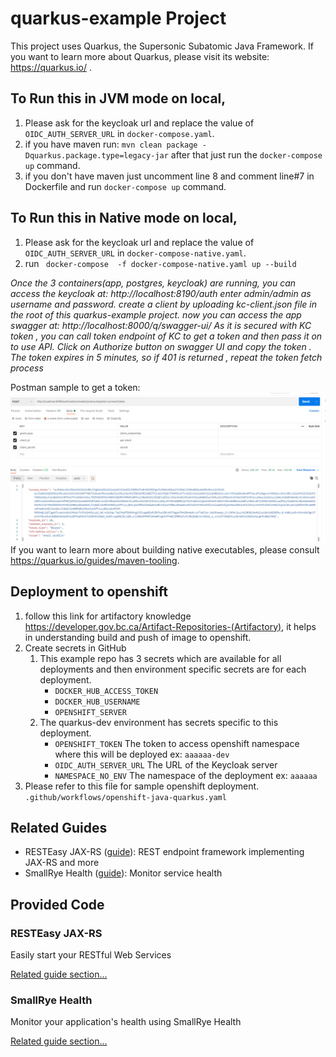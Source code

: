 # quarkus-example Project
This project uses Quarkus, the Supersonic Subatomic Java Framework.
If you want to learn more about Quarkus, please visit its website: https://quarkus.io/ .

## To Run this in JVM mode on local, 
1. Please ask for the keycloak url and replace the value of `OIDC_AUTH_SERVER_URL` in `docker-compose.yaml`.
2. if you have maven run: `mvn clean package -Dquarkus.package.type=legacy-jar` after that just run the `docker-compose up` command.
3. if you don't have maven just uncomment line 8 and comment line#7 in Dockerfile and run `docker-compose up` command.

## To Run this in Native mode on local,
1. Please ask for the keycloak url and replace the value of `OIDC_AUTH_SERVER_URL` in `docker-compose-native.yaml`.
2. run ` docker-compose  -f docker-compose-native.yaml up --build`

_Once the 3 containers(app, postgres, keycloak) are running, you can access the keycloak at:
http://localhost:8190/auth
enter admin/admin as username and password.
create a client by uploading kc-client.json file in the root of this quarkus-example project.
now you can access the app swagger at:
http://localhost:8000/q/swagger-ui/
As it is secured with KC token , you can call token endpoint of KC to get a token and then pass it on to use API. Click on Authorize button on swagger UI and copy the token . The token expires in 5 minutes, so if 401 is returned , repeat the token fetch process_

Postman sample to get a token:
![img.png](img.png)
If you want to learn more about building native executables, please consult https://quarkus.io/guides/maven-tooling.

## Deployment to openshift
1. follow this link for artifactory knowledge https://developer.gov.bc.ca/Artifact-Repositories-(Artifactory),  it helps in understanding build and push of image to openshift.
2. Create secrets in GitHub
   1. This example repo has 3 secrets which are available for all deployments and then environment specific secrets are for each deployment.
      - `DOCKER_HUB_ACCESS_TOKEN`
      - `DOCKER_HUB_USERNAME`
      - `OPENSHIFT_SERVER`
   2. The quarkus-dev environment has secrets specific to this deployment.
      - `OPENSHIFT_TOKEN` The token to access openshift namespace where this will be deployed ex: `aaaaaa-dev`
      - `OIDC_AUTH_SERVER_URL` The URL of the Keycloak server
      - `NAMESPACE_NO_ENV` The namespace of the deployment ex: `aaaaaa`
3. Please refer to this file for sample openshift deployment. `.github/workflows/openshift-java-quarkus.yaml`
## Related Guides

- RESTEasy JAX-RS ([guide](https://quarkus.io/guides/rest-json)): REST endpoint framework implementing JAX-RS and more
- SmallRye Health ([guide](https://quarkus.io/guides/microprofile-health)): Monitor service health

## Provided Code

### RESTEasy JAX-RS

Easily start your RESTful Web Services

[Related guide section...](https://quarkus.io/guides/getting-started#the-jax-rs-resources)

### SmallRye Health

Monitor your application's health using SmallRye Health

[Related guide section...](https://quarkus.io/guides/smallrye-health)

